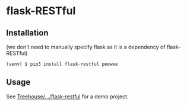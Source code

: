 flask-RESTful
=============

Installation
------------
(we don't need to manually specify flask as it is a dependency of flask-RESTful)
```console
(venv) $ pip3 install flask-restful peewee
```

Usage
-----
See [Treehouse/.../flask-restful](https://github.com/Crossroadsman/Treehouse/tree/master/Tracks/Flask/flask-restful) for a demo project.
